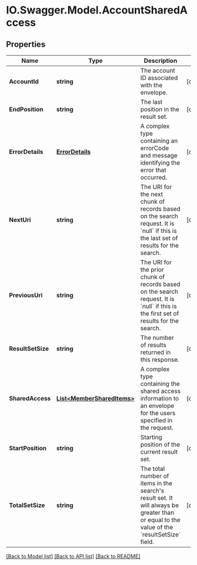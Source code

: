 # IO.Swagger.Model.AccountSharedAccess
## Properties

Name | Type | Description | Notes
------------ | ------------- | ------------- | -------------
**AccountId** | **string** | The account ID associated with the envelope. | [optional] 
**EndPosition** | **string** | The last position in the result set.  | [optional] 
**ErrorDetails** | [**ErrorDetails**](ErrorDetails.md) | A complex type containing an errorCode and message identifying the error that occurred. | [optional] 
**NextUri** | **string** | The URI for the next chunk of records based on the search request. It is &#x60;null&#x60; if this is the last set of results for the search.  | [optional] 
**PreviousUri** | **string** | The URI for the prior chunk of records based on the search request. It is &#x60;null&#x60; if this is the first set of results for the search.  | [optional] 
**ResultSetSize** | **string** | The number of results returned in this response.  | [optional] 
**SharedAccess** | [**List&lt;MemberSharedItems&gt;**](MemberSharedItems.md) | A complex type containing the shared access information to an envelope for the users specified in the request. | [optional] 
**StartPosition** | **string** | Starting position of the current result set. | [optional] 
**TotalSetSize** | **string** | The total number of items in the search&#39;s result set. It will always be greater than or equal to the value of the &#x60;resultSetSize&#x60; field. | [optional] 

[[Back to Model list]](../README.md#documentation-for-models) [[Back to API list]](../README.md#documentation-for-api-endpoints) [[Back to README]](../README.md)

